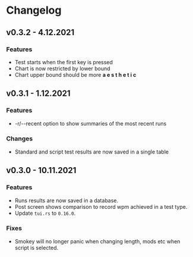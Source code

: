 # Changelog

## v0.3.2 - 4.12.2021

### Features

* Test starts when the first key is pressed
* Chart is now restricted by lower bound
* Chart upper bound should be more  **a e s t h e t i c**

## v0.3.1 - 1.12.2021

### Features

* -r/--recent option to show summaries of the most recent runs

### Changes

* Standard and script test results are now saved in a single table

## v0.3.0 - 10.11.2021

### Features

* Runs results are now saved in a database.
* Post screen shows comparison to record wpm achieved in a test type.
* Update `tui.rs` to `0.16.0`.

### Fixes

* Smokey will no longer panic when changing length, mods etc when script is selected.
